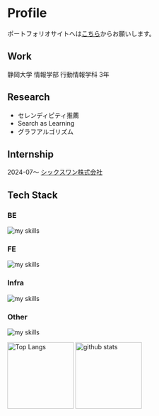 # Profile
ポートフォリオサイトへは[こちら](https://my-portfolio-rust-kappa-81.vercel.app/)からお願いします。

## Work
静岡大学 情報学部 行動情報学科 3年

## Research
- セレンディピティ推薦
- Search as Learning
- グラフアルゴリズム

## Internship
2024-07〜 [シックスワン株式会社](https://six1.jp/)

## Tech Stack

### BE
<p align="left">
  <img alt="my skills" src="https://skillicons.dev/icons?i=py,fastapi,flask,go,gin" />
</p>

### FE
<p align="left">
  <img alt="my skills" src="https://skillicons.dev/icons?i=ts,vue,react,nextjs,tailwind" />
</p>

### Infra
<p align="left">
  <img alt="my skills" src="https://skillicons.dev/icons?i=docker,nginx" />
</p>

### Other
<p align="left">
  <img alt="my skills" src="https://skillicons.dev/icons?i=figma,vscode" />
</p>

<p align="left"> 
  <img alt="Top Langs" height="150px" src="https://my-github-stats-rust.vercel.app/api/top-langs/?username=nakano1122&layout=compact&show_icons=true&theme=default&count_private=true" />
  <img alt="github stats" height="150px" src="https://my-github-stats-rust.vercel.app/api?username=nakano1122&theme=default&show_icons=ture&count_private=true" />
</p>
